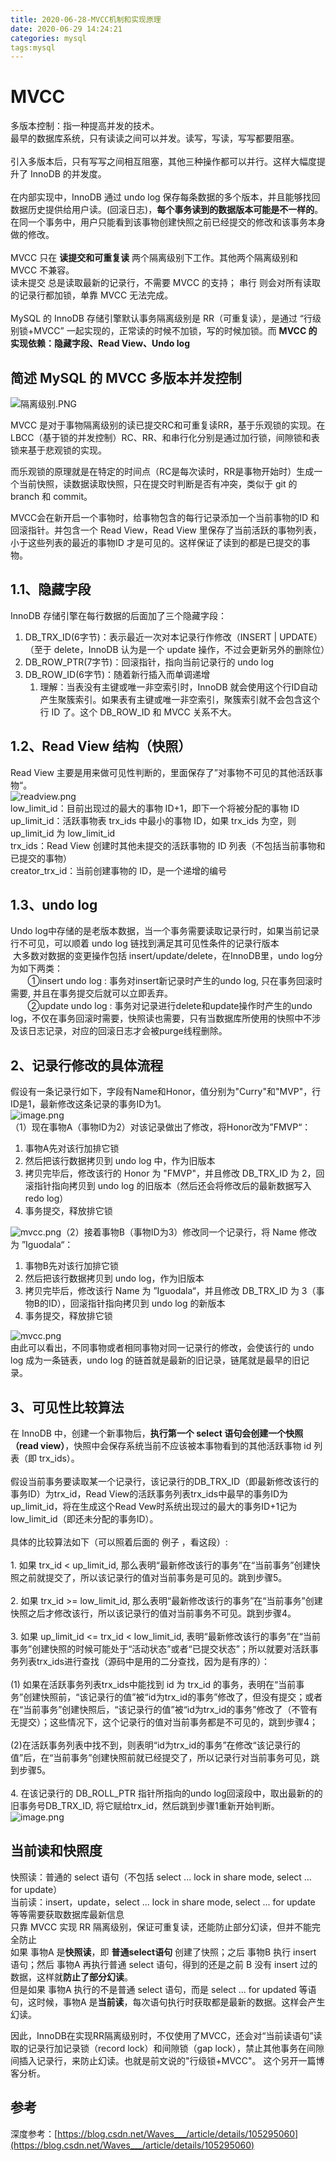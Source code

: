 ```yaml
---
title: 2020-06-28-MVCC机制和实现原理
date: 2020-06-29 14:24:21
categories: mysql
tags:mysql
---
```


# MVCC

多版本控制：指一种提高并发的技术。<br />最早的数据库系统，只有读读之间可以并发。读写，写读，写写都要阻塞。<br />
<br />引入多版本后，只有写写之间相互阻塞，其他三种操作都可以并行。这样大幅度提升了 InnoDB 的并发度。<br />
<br />在内部实现中，InnoDB 通过 undo log 保存每条数据的多个版本，并且能够找回数据历史提供给用户读。(回滚日志)，**每个事务读到的数据版本可能是不一样的**。在同一个事务中，用户只能看到该事物创建快照之前已经提交的修改和该事务本身做的修改。<br />
<br />MVCC 只在 **读提交和可重复读** 两个隔离级别下工作。其他两个隔离级别和 MVCC 不兼容。<br />读未提交 总是读取最新的记录行，不需要 MVCC 的支持； 串行 则会对所有读取的记录行都加锁，单靠 MVCC 无法完成。<br />
<br />MySQL 的 InnoDB 存储引擎默认事务隔离级别是 RR（可重复读），是通过 “行级别锁+MVCC” 一起实现的，正常读的时候不加锁，写的时候加锁。而 **MVCC 的实现依赖：隐藏字段、Read View、Undo log**
<a name="tLfS8"></a>

## 简述 MySQL 的 MVCC 多版本并发控制

![隔离级别.PNG]()

 MVCC 是对于事物隔离级别的读已提交RC和可重复读RR，基于乐观锁的实现。在 LBCC（基于锁的并发控制）RC、RR、和串行化分别是通过加行锁，间隙锁和表锁来基于悲观锁的实现。 

而乐观锁的原理就是在特定的时间点（RC是每次读时，RR是事物开始时）生成一个当前快照，读数据读取快照，只在提交时判断是否有冲突，类似于 git 的 branch 和 commit。

MVCC会在新开启一个事物时，给事物包含的每行记录添加一个当前事物的ID 和 回滚指针。并包含一个 Read View，Read View 里保存了当前活跃的事物列表，小于这些列表的最近的事物ID 才是可见的。这样保证了读到的都是已提交的事物。

## 1.1、隐藏字段

InnoDB 存储引擎在每行数据的后面加了三个隐藏字段：

1. DB_TRX_ID(6字节)：表示最近一次对本记录行作修改（INSERT | UPDATE）（至于 delete，InnoDB 认为是一个 update 操作，不过会更新另外的删除位）
2. DB_ROW_PTR(7字节)：回滚指针，指向当前记录行的 undo log
3. DB_ROW_ID(6字节)：随着新行插入而单调递增
   1. 理解：当表没有主键或唯一非空索引时，InnoDB 就会使用这个行ID自动产生聚簇索引。如果表有主键或唯一非空索引，聚簇索引就不会包含这个行 ID 了。这个 DB_ROW_ID 和 MVCC 关系不大。



<a name="SxmK9"></a>

## 1.2、Read View 结构（快照）

Read View 主要是用来做可见性判断的，里面保存了”对事物不可见的其他活跃事物“。<br />![readview.png]()<br />low_limit_id：目前出现过的最大的事物 ID+1，即下一个将被分配的事物 ID<br />up_limit_id：活跃事物表 trx_ids 中最小的事物 ID，如果 trx_ids 为空，则 up_limit_id 为 low_limit_id<br />trx_ids：Read View 创建时其他未提交的活跃事物的 ID 列表（不包括当前事物和已提交的事物）<br />creator_trx_id：当前创建事物的 ID，是一个递增的编号
<a name="jJfND"></a>

## 1.3、undo log

Undo log中存储的是老版本数据，当一个事务需要读取记录行时，如果当前记录行不可见，可以顺着 undo log 链找到满足其可见性条件的记录行版本<br /> 大多数对数据的变更操作包括 insert/update/delete，在InnoDB里，undo log分为如下两类：<br />       ①insert undo log : 事务对insert新记录时产生的undo log, 只在事务回滚时需要, 并且在事务提交后就可以立即丢弃。<br />       ②update undo log : 事务对记录进行delete和update操作时产生的undo log，不仅在事务回滚时需要，快照读也需要，只有当数据库所使用的快照中不涉及该日志记录，对应的回滚日志才会被purge线程删除。
<a name="hmN9v"></a>

## 2、记录行修改的具体流程

假设有一条记录行如下，字段有Name和Honor，值分别为"Curry"和"MVP"，行ID是1，最新修改这条记录的事务ID为1。<br />![image.png]()<br />（1）现在事物A（事物ID为2）对该记录做出了修改，将Honor改为”FMVP“：

1. 事物A先对该行加排它锁
2. 然后把该行数据拷贝到 undo log 中，作为旧版本
3. 拷贝完毕后，修改该行的 Honor 为 "FMVP"，并且修改 DB_TRX_ID 为 2，回滚指针指向拷贝到 undo log 的旧版本（然后还会将修改后的最新数据写入 redo log）
4. 事务提交，释放排它锁

![mvcc.png]()（2）接着事物B（事物ID为3）修改同一个记录行，将 Name 修改为 ”Iguodala“：

1. 事物B先对该行加排它锁
2. 然后把该行数据拷贝到 undo log，作为旧版本
3. 拷贝完毕后，修改该行 Name 为 ”Iguodala“，并且修改 DB_TRX_ID 为 3（事物B的ID），回滚指针指向拷贝到 undo log 的新版本
4. 事务提交，释放排它锁

![mvcc.png]()<br />由此可以看出，不同事物或者相同事物对同一记录行的修改，会使该行的 undo log 成为一条链表，undo log 的链首就是最新的旧记录，链尾就是最早的旧记录。
<a name="Q7p6T"></a>

## 3、可见性比较算法

在 InnoDB 中，创建一个新事物后，**执行第一个 select 语句会创建一个快照（read view）**，快照中会保存系统当前不应该被本事物看到的其他活跃事物 id 列表（即 trx_ids）。<br />
<br />假设当前事务要读取某一个记录行，该记录行的DB_TRX_ID（即最新修改该行的事务ID）为trx_id，Read View的活跃事务列表trx_ids中最早的事务ID为up_limit_id，将在生成这个Read Vew时系统出现过的最大的事务ID+1记为low_limit_id（即还未分配的事务ID）。<br />
<br />具体的比较算法如下（可以照着后面的 例子 ，看这段）:<br />
<br />1. 如果 trx_id < up_limit_id, 那么表明“最新修改该行的事务”在“当前事务”创建快照之前就提交了，所以该记录行的值对当前事务是可见的。跳到步骤5。<br />
<br />2. 如果 trx_id >= low_limit_id, 那么表明“最新修改该行的事务”在“当前事务”创建快照之后才修改该行，所以该记录行的值对当前事务不可见。跳到步骤4。<br />
<br />3. 如果 up_limit_id <= trx_id < low_limit_id, 表明“最新修改该行的事务”在“当前事务”创建快照的时候可能处于“活动状态”或者“已提交状态”；所以就要对活跃事务列表trx_ids进行查找（源码中是用的二分查找，因为是有序的）：<br />
<br />(1) 如果在活跃事务列表trx_ids中能找到 id 为 trx_id 的事务，表明在“当前事务”创建快照前，“该记录行的值”被“id为trx_id的事务”修改了，但没有提交；或者在“当前事务”创建快照后，“该记录行的值”被“id为trx_id的事务”修改了（不管有无提交）；这些情况下，这个记录行的值对当前事务都是不可见的，跳到步骤4；<br />
<br />(2)在活跃事务列表中找不到，则表明“id为trx_id的事务”在修改“该记录行的值”后，在“当前事务”创建快照前就已经提交了，所以记录行对当前事务可见，跳到步骤5。<br />
<br />4. 在该记录行的 DB_ROLL_PTR 指针所指向的undo log回滚段中，取出最新的的旧事务号DB_TRX_ID, 将它赋给trx_id，然后跳到步骤1重新开始判断。<br />![image.png]()
<a name="4q6Rp"></a>

## 当前读和快照度

快照读：普通的 select 语句（不包括 select ... lock in share mode, select ... for update）<br />当前读：insert，update，select ... lock in share mode, select ... for update 等等需要获取数据库最新信息<br />只靠 MVCC 实现 RR 隔离级别，保证可重复读，还能防止部分幻读，但并不能完全防止<br />如果 事物A 是**快照读**，即 **普通select语句** 创建了快照；之后 事物B 执行 insert 语句；然后 事物A 再执行普通 select 语句，得到的还是之前 B 没有 insert 过的数据，这样就**防止了部分幻读**。<br />但是如果 事物A 执行的不是普通 select 语句，而是 select ... for updated 等语句，这时候，事物A 是**当前读**，每次语句执行时获取都是最新的数据。这样会产生幻读。

因此，InnoDB在实现RR隔离级别时，不仅使用了MVCC，还会对“当前读语句”读取的记录行加记录锁（record lock）和间隙锁（gap lock），禁止其他事务在间隙间插入记录行，来防止幻读。也就是前文说的"行级锁+MVCC"。 这个另开一篇博客分析。
<a name="h5C6f"></a>

## 参考

深度参考：[https://blog.csdn.net/Waves___/article/details/105295060](https://blog.csdn.net/Waves___/article/details/105295060)<br />

